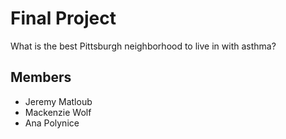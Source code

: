 # Final Project
What is the best Pittsburgh neighborhood to live in with asthma?

## Members
- Jeremy Matloub
- Mackenzie Wolf
- Ana Polynice

